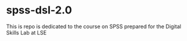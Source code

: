# spss-dsl-2.0
This is repo is dedicated to the course on SPSS prepared for the Digital Skills Lab at LSE
